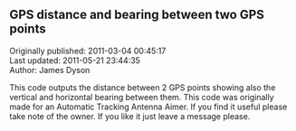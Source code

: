 ## GPS distance and bearing between two GPS points  
Originally published: 2011-03-04 00:45:17  
Last updated: 2011-05-21 23:44:35  
Author: James Dyson  
  
This code outputs the distance between 2 GPS points showing also the vertical and horizontal bearing between them. This code was originally made for an Automatic Tracking Antenna Aimer. If you find it useful please take note of the owner. If you like it just leave a message please.
